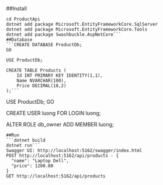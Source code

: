 ##Install
```dotnet new webapi -n ProductApi
cd ProductApi
dotnet add package Microsoft.EntityFrameworkCore.SqlServer
dotnet add package Microsoft.EntityFrameworkCore.Tools
dotnet add package Swashbuckle.AspNetCore```
##Database
```CREATE DATABASE ProductDb;
GO

USE ProductDb;

CREATE TABLE Products (
    Id INT PRIMARY KEY IDENTITY(1,1),
    Name NVARCHAR(100),
    Price DECIMAL(18,2)
);```
```
USE ProductDb;
GO

CREATE USER luong FOR LOGIN luong;

ALTER ROLE db_owner ADD MEMBER luong;
```
##Run
```dotnet build
dotnet run```
Swagger UI: http://localhost:5162/swagger/index.html
POST http://localhost:5162/api/products - {
  "name": "Laptop Dell",
  "price": 1200.00
}
GET http://localhost:5162/api/products